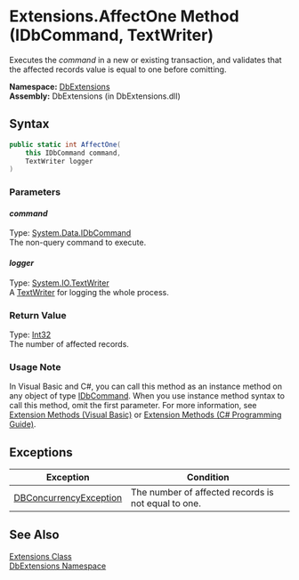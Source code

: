 Extensions.AffectOne Method (IDbCommand, TextWriter)
====================================================
Executes the *command* in a new or existing transaction, and validates that the affected records value is equal to one before comitting.

**Namespace:** [DbExtensions][1]  
**Assembly:** DbExtensions (in DbExtensions.dll)

Syntax
------

```csharp
public static int AffectOne(
	this IDbCommand command,
	TextWriter logger
)
```

### Parameters

#### *command*
Type: [System.Data.IDbCommand][2]  
The non-query command to execute.

#### *logger*
Type: [System.IO.TextWriter][3]  
A [TextWriter][3] for logging the whole process.

### Return Value
Type: [Int32][4]  
The number of affected records.
### Usage Note
In Visual Basic and C#, you can call this method as an instance method on any object of type [IDbCommand][2]. When you use instance method syntax to call this method, omit the first parameter. For more information, see [Extension Methods (Visual Basic)][5] or [Extension Methods (C# Programming Guide)][6].

Exceptions
----------

Exception                   | Condition                                           
--------------------------- | --------------------------------------------------- 
[DBConcurrencyException][7] | The number of affected records is not equal to one. 


See Also
--------
[Extensions Class][8]  
[DbExtensions Namespace][1]  

[1]: ../README.md
[2]: http://msdn.microsoft.com/en-us/library/bt2afddc
[3]: http://msdn.microsoft.com/en-us/library/ywxh2328
[4]: http://msdn.microsoft.com/en-us/library/td2s409d
[5]: http://msdn.microsoft.com/en-us/library/bb384936.aspx
[6]: http://msdn.microsoft.com/en-us/library/bb383977.aspx
[7]: http://msdn.microsoft.com/en-us/library/bsdf9tb2
[8]: README.md